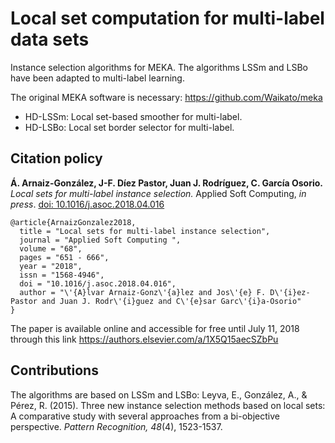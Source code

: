 # Local set computation for multi-label data sets
Instance selection algorithms for MEKA. The algorithms LSSm and LSBo have been adapted to multi-label learning.

The original MEKA software is necessary: https://github.com/Waikato/meka

* HD-LSSm: Local set-based smoother for multi-label.
* HD-LSBo: Local set border selector for multi-label.

## Citation policy
 **Á. Arnaiz-González, J-F. Díez Pastor, Juan J. Rodríguez, C. García Osorio.** _Local sets for multi-label instance selection._ Applied Soft Computing, _in press_. [doi: 10.1016/j.asoc.2018.04.016](https://doi.org/10.1016/j.asoc.2018.04.016)

```
@article{ArnaizGonzalez2018,
  title = "Local sets for multi-label instance selection",
  journal = "Applied Soft Computing ",
  volume = "68",
  pages = "651 - 666",
  year = "2018",
  issn = "1568-4946",
  doi = "10.1016/j.asoc.2018.04.016",
  author = "\'{A}lvar Arnaiz-Gonz\'{a}lez and Jos\'{e} F. D\'{i}ez-Pastor and Juan J. Rodr\'{i}guez and C\'{e}sar Garc\'{i}a-Osorio"
}
```
The paper is available online and accessible for free until July 11, 2018 through this link https://authors.elsevier.com/a/1X5Q15aecSZbPu

## Contributions
The algorithms are based on LSSm and LSBo:
Leyva, E., González, A., & Pérez, R. (2015). Three new instance selection methods based on local sets: A comparative study with several approaches from a bi-objective perspective. *Pattern Recognition, 48*(4), 1523-1537.
